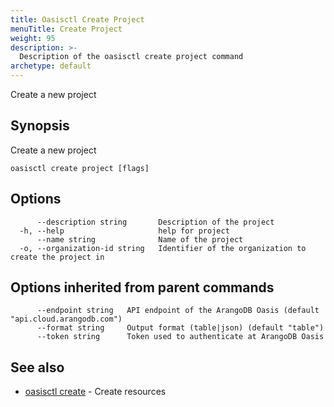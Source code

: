 ```yaml
---
title: Oasisctl Create Project
menuTitle: Create Project
weight: 95
description: >-
  Description of the oasisctl create project command
archetype: default
---
```

Create a new project

## Synopsis

Create a new project

```
oasisctl create project [flags]
```

## Options

```
      --description string       Description of the project
  -h, --help                     help for project
      --name string              Name of the project
  -o, --organization-id string   Identifier of the organization to create the project in
```

## Options inherited from parent commands

```
      --endpoint string   API endpoint of the ArangoDB Oasis (default "api.cloud.arangodb.com")
      --format string     Output format (table|json) (default "table")
      --token string      Token used to authenticate at ArangoDB Oasis
```

## See also

* [oasisctl create](_index.md)	 - Create resources

